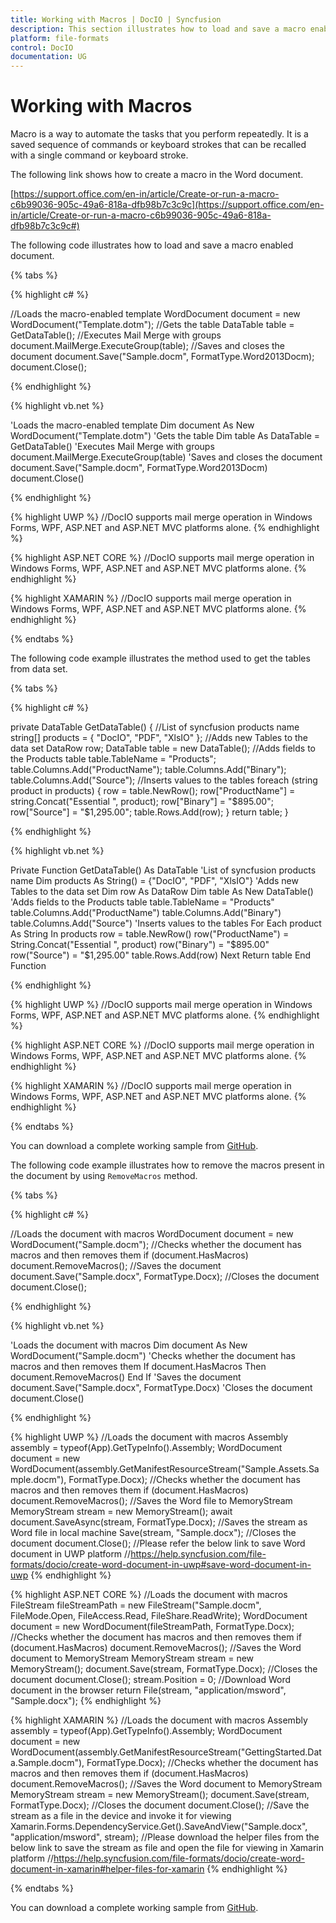 ```yaml
---
title: Working with Macros | DocIO | Syncfusion
description: This section illustrates how to load and save a macro enabled documents
platform: file-formats
control: DocIO
documentation: UG
---
```

# Working with Macros

Macro is a way to automate the tasks that you perform repeatedly. It is a saved sequence of commands or keyboard strokes that can be recalled with a single command or keyboard stroke. 

The following link shows how to create a macro in the Word document.

[https://support.office.com/en-in/article/Create-or-run-a-macro-c6b99036-905c-49a6-818a-dfb98b7c3c9c](https://support.office.com/en-in/article/Create-or-run-a-macro-c6b99036-905c-49a6-818a-dfb98b7c3c9c#)

The following code illustrates how to load and save a macro enabled document.

{% tabs %}  

{% highlight c# %}

//Loads the macro-enabled template
WordDocument document = new WordDocument("Template.dotm");
//Gets the table
DataTable table = GetDataTable();
//Executes Mail Merge with groups
document.MailMerge.ExecuteGroup(table);
//Saves and closes the document
document.Save("Sample.docm", FormatType.Word2013Docm);
document.Close();

{% endhighlight %}

{% highlight vb.net %}

'Loads the macro-enabled template
Dim document As New WordDocument("Template.dotm")
'Gets the table
Dim table As DataTable = GetDataTable()
'Executes Mail Merge with groups
document.MailMerge.ExecuteGroup(table)
'Saves and closes the document
document.Save("Sample.docm", FormatType.Word2013Docm)
document.Close()

{% endhighlight %}

{% highlight UWP %}
//DocIO supports mail merge operation in Windows Forms, WPF, ASP.NET and ASP.NET MVC platforms alone.
{% endhighlight %}

{% highlight ASP.NET CORE %}
//DocIO supports mail merge operation in Windows Forms, WPF, ASP.NET and ASP.NET MVC platforms alone.
{% endhighlight %}

{% highlight XAMARIN %}
//DocIO supports mail merge operation in Windows Forms, WPF, ASP.NET and ASP.NET MVC platforms alone.
{% endhighlight %}

{% endtabs %}  

The following code example illustrates the method used to get the tables from data set.

{% tabs %}  

{% highlight c# %}

private DataTable GetDataTable()
{
	//List of syncfusion products name
	string[] products = { "DocIO", "PDF", "XlsIO" };
	//Adds new Tables to the data set
	DataRow row;
	DataTable table = new DataTable();
	//Adds fields to the Products table
	table.TableName = "Products";
	table.Columns.Add("ProductName");
	table.Columns.Add("Binary");
	table.Columns.Add("Source");
	//Inserts values to the tables
	foreach (string product in products)
	{
		row = table.NewRow();
		row["ProductName"] = string.Concat("Essential ", product);
		row["Binary"] = "$895.00";
		row["Source"] = "$1,295.00";
		table.Rows.Add(row);
	}
	return table;
}

{% endhighlight %}

{% highlight vb.net %}

Private Function GetDataTable() As DataTable
	'List of syncfusion products name
	Dim products As String() = {"DocIO", "PDF", "XlsIO"}
	'Adds new Tables to the data set
	Dim row As DataRow
	Dim table As New DataTable()
	'Adds fields to the Products table
	table.TableName = "Products"
	table.Columns.Add("ProductName")
	table.Columns.Add("Binary")
	table.Columns.Add("Source")
	'Inserts values to the tables
	For Each product As String In products
		row = table.NewRow()
		row("ProductName") = String.Concat("Essential ", product)
		row("Binary") = "$895.00"
		row("Source") = "$1,295.00"
		table.Rows.Add(row)
	Next
	Return table
End Function 

{% endhighlight %}

{% highlight UWP %}
//DocIO supports mail merge operation in Windows Forms, WPF, ASP.NET and ASP.NET MVC platforms alone.
{% endhighlight %}

{% highlight ASP.NET CORE %}
//DocIO supports mail merge operation in Windows Forms, WPF, ASP.NET and ASP.NET MVC platforms alone.
{% endhighlight %}

{% highlight XAMARIN %}
//DocIO supports mail merge operation in Windows Forms, WPF, ASP.NET and ASP.NET MVC platforms alone.
{% endhighlight %} 

{% endtabs %} 

You can download a complete working sample from [GitHub](https://github.com/SyncfusionExamples/DocIO-Examples/tree/main/Macros/Open-and-save-macro-enabled-document).

The following code example illustrates how to remove the macros present in the document by using `RemoveMacros` method.

{% tabs %}  

{% highlight c# %}

//Loads the document with macros
WordDocument document = new WordDocument("Sample.docm");
//Checks whether the document has macros and then removes them
if (document.HasMacros)
	document.RemoveMacros();
//Saves the document
document.Save("Sample.docx", FormatType.Docx);
//Closes the document
document.Close();

{% endhighlight %}

{% highlight vb.net %}

'Loads the document with macros
Dim document As New WordDocument("Sample.docm")
'Checks whether the document has macros and then removes them
If document.HasMacros Then
	document.RemoveMacros()
End If
'Saves the document
document.Save("Sample.docx", FormatType.Docx)
'Closes the document
document.Close()

{% endhighlight %}

{% highlight UWP %}
//Loads the document with macros
Assembly assembly = typeof(App).GetTypeInfo().Assembly;
WordDocument document = new WordDocument(assembly.GetManifestResourceStream("Sample.Assets.Sample.docm"), FormatType.Docx);
//Checks whether the document has macros and then removes them
if (document.HasMacros)
	document.RemoveMacros();
//Saves the Word file to MemoryStream
MemoryStream stream = new MemoryStream();
await document.SaveAsync(stream, FormatType.Docx);
//Saves the stream as Word file in local machine
Save(stream, "Sample.docx");
//Closes the document
document.Close();
//Please refer the below link to save Word document in UWP platform
//https://help.syncfusion.com/file-formats/docio/create-word-document-in-uwp#save-word-document-in-uwp
{% endhighlight %}

{% highlight ASP.NET CORE %}
//Loads the document with macros
FileStream fileStreamPath = new FileStream("Sample.docm", FileMode.Open, FileAccess.Read, FileShare.ReadWrite);
WordDocument document = new WordDocument(fileStreamPath, FormatType.Docx);
//Checks whether the document has macros and then removes them
if (document.HasMacros)
	document.RemoveMacros();
//Saves the Word document to MemoryStream
MemoryStream stream = new MemoryStream();
document.Save(stream, FormatType.Docx);
//Closes the document
document.Close();
stream.Position = 0;
//Download Word document in the browser
return File(stream, "application/msword", "Sample.docx");
{% endhighlight %}

{% highlight XAMARIN %}
//Loads the document with macros
Assembly assembly = typeof(App).GetTypeInfo().Assembly;
WordDocument document = new WordDocument(assembly.GetManifestResourceStream("GettingStarted.Data.Sample.docm"), FormatType.Docx);
//Checks whether the document has macros and then removes them
if (document.HasMacros)
	document.RemoveMacros();
//Saves the Word document to  MemoryStream
MemoryStream stream = new MemoryStream();
document.Save(stream, FormatType.Docx);
//Closes the document
document.Close();
//Save the stream as a file in the device and invoke it for viewing
Xamarin.Forms.DependencyService.Get<ISave>().SaveAndView("Sample.docx", "application/msword", stream);
//Please download the helper files from the below link to save the stream as file and open the file for viewing in Xamarin platform
//https://help.syncfusion.com/file-formats/docio/create-word-document-in-xamarin#helper-files-for-xamarin
{% endhighlight %}

{% endtabs %}  

You can download a complete working sample from [GitHub](https://github.com/SyncfusionExamples/DocIO-Examples/tree/main/Macros/Remove-macros-in-document).